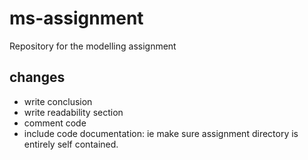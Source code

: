 # ms-assignment
Repository for the modelling assignment


## changes
- write conclusion
- write readability section
- comment code 
- include code documentation: ie make sure assignment directory is entirely self contained.
